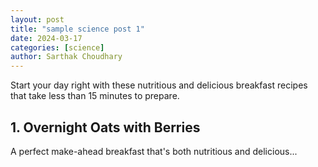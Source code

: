 ```yaml
---
layout: post
title: "sample science post 1"
date: 2024-03-17
categories: [science]
author: Sarthak Choudhary
---
```


Start your day right with these nutritious and delicious breakfast recipes that take less than 15 minutes to prepare.

## 1. Overnight Oats with Berries

A perfect make-ahead breakfast that's both nutritious and delicious...
